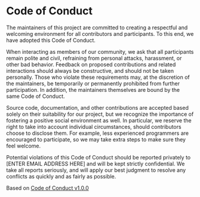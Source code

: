 # Code of Conduct

The maintainers of this project are committed to creating a respectful and welcoming environment for all contributors and participants. To this end, we have adopted this Code of Conduct.

When interacting as members of our community, we ask that all participants remain polite and civil, refraining from personal attacks, harassment, or other bad behavior. Feedback on proposed contributions and related interactions should always be constructive, and should not be taken personally. Those who violate these requirements may, at the discretion of the maintainers, be temporarily or permanently prohibited from further participation. In addition, the maintainers themselves are bound by the same Code of Conduct.

Source code, documentation, and other contributions are accepted based solely on their suitability for our project, but we recognize the importance of fostering a positive social environment as well. In particular, we reserve the right to take into account individual circumstances, should contributors choose to disclose them. For example, less experienced programmers are encouraged to participate, so we may take extra steps to make sure they feel welcome.

Potential violations of this Code of Conduct should be reported privately to [ENTER EMAIL ADDRESS HERE] and will be kept strictly confidential. We take all reports seriously, and will apply our best judgment to resolve any conflicts as quickly and as fairly as possible.

Based on [Code of Conduct v1.0.0](https://github.com/mhartl/code_of_conduct/blob/master/v/1/0/0/CODE_OF_CONDUCT.md)